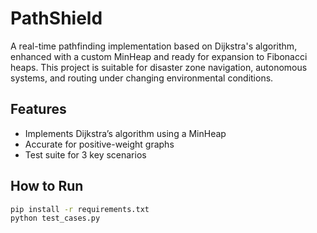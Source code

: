# PathShield

A real-time pathfinding implementation based on Dijkstra's algorithm, enhanced with a custom MinHeap and ready for expansion to Fibonacci heaps. This project is suitable for disaster zone navigation, autonomous systems, and routing under changing environmental conditions.

## Features
- Implements Dijkstra’s algorithm using a MinHeap
- Accurate for positive-weight graphs
- Test suite for 3 key scenarios

## How to Run

```bash
pip install -r requirements.txt
python test_cases.py
